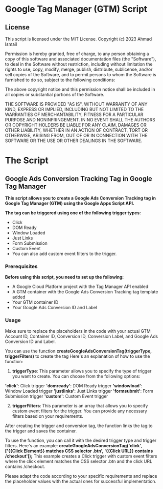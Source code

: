 #  Google Tag Manager (GTM) Script
## License
This script is licensed under the MIT License.
Copyright (c) 2023 Ahmad Ismail

Permission is hereby granted, free of charge, to any person obtaining a copy
of this software and associated documentation files (the "Software"), to deal
in the Software without restriction, including without limitation the rights
to use, copy, modify, merge, publish, distribute, sublicense, and/or sell
copies of the Software, and to permit persons to whom the Software is
furnished to do so, subject to the following conditions:

The above copyright notice and this permission notice shall be included in all
copies or substantial portions of the Software.

THE SOFTWARE IS PROVIDED "AS IS", WITHOUT WARRANTY OF ANY KIND, EXPRESS OR
IMPLIED, INCLUDING BUT NOT LIMITED TO THE WARRANTIES OF MERCHANTABILITY,
FITNESS FOR A PARTICULAR PURPOSE AND NONINFRINGEMENT. IN NO EVENT SHALL THE
AUTHORS OR COPYRIGHT HOLDERS BE LIABLE FOR ANY CLAIM, DAMAGES OR OTHER
LIABILITY, WHETHER IN AN ACTION OF CONTRACT, TORT OR OTHERWISE, ARISING FROM,
OUT OF OR IN CONNECTION WITH THE SOFTWARE OR THE USE OR OTHER DEALINGS IN THE
SOFTWARE.

# The Script

## Google Ads Conversion Tracking Tag in Google Tag Manager
**This script allows you to create a Google Ads Conversion Tracking tag in Google Tag Manager (GTM) using the Google Apps Script API.**

**The tag can be triggered using one of the following trigger types:**

- Click
- DOM Ready
- Window Loaded
- Just Links
- Form Submission
- Custom Event
- You can also add custom event filters to the trigger.

### Prerequisites
**Before using this script, you need to set up the following:**

- A Google Cloud Platform project with the Tag Manager API enabled
- A GTM container with the Google Ads Conversion Tracking tag template added
- Your GTM container ID
- Your Google Ads Conversion ID and Label

### Usage

Make sure to replace the placeholders in the code with your actual GTM Account ID, Container ID, Conversion ID, Conversion Label, and Google Ads Conversion ID and Label.

You can use the function **createGoogleAdsConversionTag(triggerType, triggerFilters)** to create the tag
Here's an explanation of how to use the function:

1. **triggerType**: This parameter allows you to specify the type of trigger you want to create. You can choose from the following options:

**'click'**: Click trigger
**'domready'**: DOM Ready trigger
**'windowload'**: Window Loaded trigger
**'justlinks'**: Just Links trigger
**'formsubmit'**: Form Submission trigger
**'custom'**: Custom Event trigger

2. **triggerFilters**: This parameter is an array that allows you to specify custom event filters for the trigger. You can provide any necessary filters based on your requirements.

After creating the trigger and conversion tag, the function links the tag to the trigger and saves the container.

To use the function, you can call it with the desired trigger type and trigger filters. Here's an example:
**createGoogleAdsConversionTag('click', ['{{Click Element}} matches CSS selector .btn', '{{Click URL}} contains /checkout']);**
This example creates a Click trigger with custom event filters where the click element matches the CSS selector .btn and the click URL contains /checkout.

Please adapt the code according to your specific requirements and replace the placeholder values with the actual ones for successful implementation.
